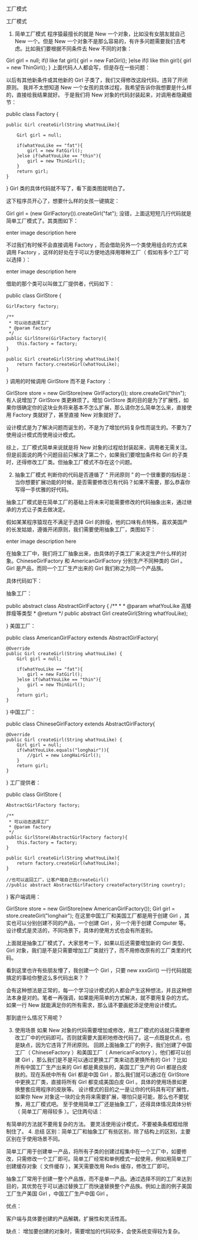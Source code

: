 工厂模式



工厂模式
1. 简单工厂模式
程序猿最擅长的就是 New 一个对象，比如没有女朋友就自己 New 一个。但是 New 一个对象不是那么容易的，有许多问题需要我们去考虑。比如我们要根据不同条件去 New 不同的对象：

Girl girl = null;
if(I like fat girl){
    girl = new FatGirl();
}else if(I like thin girl){
    girl = new ThinGirl();
}
上面代码人人都会写，但是存在一些问题：

以后有其他新条件或其他新的 Girl 子类了，我们又得修改这段代码，违背了开闭原则。
我并不太想知道 New 一个女孩的具体过程，我希望告诉你我想要是什么样的，直接给我结果就好。
于是我们将 New 对象的代码封装起来，对调用者隐藏细节：

public class Factory {

    public Girl createGirl(String whatYouLike){

        Girl girl = null;

        if(whatYouLike == "fat"){
            girl = new FatGirl();
        }else if(whatYouLike == "thin"){
            girl = new ThinGirl();
        }
        return girl;
    }
}
Girl 类的具体代码就不写了，看下面类图就明白了。

这下程序员开心了，想要什么样的女孩一键搞定：

Girl girl = (new GirlFactory()).createGirl("fat");
没错，上面这短短几行代码就是简单工厂模式了。其类图如下：

enter image description here

不过我们有时候不会直接调用 Factory ，而会借助另外一个类使用组合的方式来调用 Factory ，这样的好处在于可以方便地选择用哪种工厂（ 假如有多个工厂可以选择 ）：

enter image description here

借助的那个类可以叫做工厂提供者，代码如下：

public class GirlStore {

    GirlFactory factory;

    /**
     * 可以动态选择工厂
     * @param factory
     */
    public GirlStore(GirlFactory factory){
        this.factory = factory;
    }

    public Girl createGirl(String whatYouLike){
        return factory.createGirl(whatYouLike);
    }

}
调用的时候调用 GirlStore 而不是 Factory ：

GirlStore store = new GirlStore(new GirlFactory());
store.createGirl("thin");
有人说增加了 GirlStore 类更麻烦了。增加 GirlStore 类的目的是为了扩展性，如果你很确定你的这块业务将来基本不怎么扩展，那么请你怎么简单怎么来，直接使用 Factory 类就好了，甚至直接 New 对象就好了。

设计模式是为了解决问题而诞生的，不是为了增加代码复杂性而诞生的。不要为了使用设计模式而使用设计模式。

综上，工厂模式简单来说就是将 New 对象的过程给封装起来，调用者无需关注。但是前面说的两个问题目前只解决了第二个，如果我们要增加条件和 Girl 的子类时，还得修改工厂类。但抽象工厂模式不存在这个问题。

2. 抽象工厂模式
判断你的代码是否遵循了 “ 开闭原则 ” 的一个很重要的指标是：当你想要扩展功能的时候，是否需要修改已有代码？如果不需要，那么恭喜你写得一手优雅的好代码。

抽象工厂模式是在简单工厂的基础上将未来可能需要修改的代码抽象出来，通过继承的方式让子类去做决定。

假如某某程序猿现在不满足于选择 Girl 的胖瘦，他的口味有点特殊，喜欢美国产的长发姑娘，遵循开闭原则，我们需要使用抽象工厂，类图如下：

enter image description here

在抽象工厂中，我们将工厂抽象出来，由具体的子类工厂来决定生产什么样的对象。ChineseGirlFactory 和 AmericanGirlFactory 分别生产不同种类的 Girl 。Girl 是产品，而同一个工厂生产出来的 Girl 我们称之为同一个产品族。

具体代码如下：

抽象工厂：

public abstract class AbstractGirlFactory {
    /**
     *
     * @param whatYouLike 高矮胖瘦等类型
     * @return
     */
    public abstract Girl createGirl(String whatYouLike);

}
美国工厂：

public class AmericanGirlFactory extends AbstractGirlFactory{

    @Override
    public Girl createGirl(String whatYouLike) {
        Girl girl = null;

        if(whatYouLike == "fat"){
            girl = new FatGirl();
        }else if(whatYouLike == "thin"){
            girl = new ThinGirl();
        }
        return girl;
    }
}
中国工厂：

public class ChineseGirlFactory extends AbstractGirlFactory{

    @Override
    public Girl createGirl(String whatYouLike) {
        Girl girl = null;
        if(whatYouLike.equals("longhair")){
            //girl = new LongHairGirl();
        }
        return girl;
    }
}
工厂提供者：

public class GirlStore {

    AbstractGirlFactory factory;

    /**
     * 可以动态选择工厂
     * @param factory
     */
    public GirlStore(AbstractGirlFactory factory){
        this.factory = factory;
    }

    public Girl createGirl(String whatYouLike){
        return factory.createGirl(whatYouLike);
    }

    //也可以返回工厂，让客户端自己去createGirl()
    //public abstract AbstractGirlFactory createFactory(String country);

}
客户端调用：

GirlStore store = new GirlStore(new AmericanGirlFactory());
Girl girl = store.createGirl("longhair");
在这里中国工厂和美国工厂都是用于创建 Girl ，其实也可以分别创建不同的产品，一个创建 Girl ，另一个用于创建 Computer 等。设计模式是灵活的，不同场景下，具体的使用方式也会有所差别。

上面就是抽象工厂模式了。大家思考一下，如果以后还需要增加新的 Girl 类型、 Girl 对象，我们是不是只需要增加工厂类就行了，而不用修改原有的工厂类里的代码。

看到这里也许有些朋友懵了，我创建一个 Girl ，只要 new xxxGirl() 一行代码就能搞定的事给你整这么多代码出来？？

会有这种想法是正常的，每一个学习设计模式的人都会产生这种想法，并且这种想法本身是对的。笔者一再强调，如果能用简单的方式解决，就不要用复杂的方式。如果一行 New 就能满足你的所有需求，那么请不要画蛇添足使用设计模式。

那到底什么情况下用呢？

3. 使用场景
如果 New 对象的代码需要增加或修改，用工厂模式的话就只需要修改工厂中的代码即可。否则就需要大面积地修改代码了。这一点既是优点，也是缺点，因为它违背了开闭原则。
回顾上面抽象工厂的例子，我们创建了中国工厂（ ChineseFactory ）和美国工厂（ AmericanFactory ），他们都可以创建 Girl ，那么我们是不是可以通过更换工厂类来动态更换所有的 Girl ？比如所有中国工厂生产出来的 Girl 都是黄皮肤的，美国工厂生产的 Girl 都是白皮肤的。现在系统中所有 Girl 都是中国 Girl ，那么我们就可以通过在 GirlStore 中更换工厂类，直接将所有 Girl 都变成美国白皮 Girl 。具体的使用场景如更换整套应用程序的皮肤等。
设计模式的目的之一是让你的代码具有可扩展性，如果你 New 对象这一块的业务将来需要扩展，哪怕只是可能，那么也不要犹豫，用工厂模式吧。
至于使用简单工厂还是抽象工厂，还得具体情况具体分析（ 简单工厂用得较多 ）。记住两句话：

有简单的方法就不要用复杂的方法。
要灵活使用设计模式，不要被条条框框给限制住了。
4. 总结
区别：简单工厂和抽象工厂有些区别，除了结构上的区别，主要区别在于使用场景不同。

简单工厂用于创建单一产品，将所有子类的创建过程集中在一个工厂中，如要修改，只需修改一个工厂即可。简单工厂经常和单例模式一起使用，例如用简单工厂创建缓存对象（ 文件缓存 ），某天需要改用 Redis 缓存，修改工厂即可。

抽象工厂常用于创建一整个产品族，而不是单一产品。通过选择不同的工厂来达到目的，其优势在于可以通过替换工厂而快速替换整个产品族。例如上面的例子美国工厂生产美国 Girl ，中国工厂生产中国 Girl 。

优点：

客户端与具体要创建的产品解耦，扩展性和灵活性高。

缺点：
增加要创建的对象时，需要增加的代码较多，会使系统变得较为复杂。